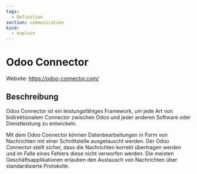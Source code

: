 ```yaml
---
tags:
  - Definition
section: communication
kind:
  - explain
---
```


# Odoo Connector

Website: <https://odoo-connector.com/>

## Beschreibung

Odoo Connector ist ein leistungsfähiges Framework, um jede Art von bidirektionalem Connector zwischen Odoo und jeder anderen Software oder Dienstleistung zu entwickeln.

Mit dem Odoo Connector können Datenbearbeitungen in Form von Nachrichten mit einer Schnittstelle ausgetauscht werden. Der Odoo Connector stellt sicher, dass die Nachrichten korrekt übertragen werden und im Falle eines Fehlers diese nicht verworfen werden. Die meisten Geschäftsapplikationen erlauben den Austausch von Nachrichten über standardisierte Protokolle.
